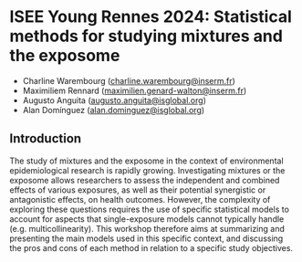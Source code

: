 # ISEE Young Rennes 2024: Statistical methods for studying mixtures and the exposome 

- Charline Warembourg (charline.warembourg@inserm.fr)
- Maximiliem Rennard (maximilien.genard-walton@inserm.fr)
- Augusto Anguita (augusto.anguita@isglobal.org)
- Alan Domínguez (alan.dominguez@isglobal.org)

## Introduction
The study of mixtures and the exposome in the context of environmental epidemiological research is rapidly
growing. Investigating mixtures or the exposome allows researchers to assess the
independent and combined effects of various exposures, as well as their potential synergistic or antagonistic
effects, on health outcomes. However, the complexity of exploring these questions requires the use of specific
statistical models to account for aspects that single-exposure models cannot typically handle (e.g.
multicollinearity). This workshop therefore aims at summarizing and presenting the main models used in this
specific context, and discussing the pros and cons of each method in relation to a specific study objectives.
